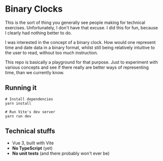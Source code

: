# Binary Clocks

This is the sort of thing you generally see people making for technical exercises.
Unfortunately, I don't have that excuse. I did this for fun, because I clearly had nothing
better to do.

I was interested in the concept of a binary clock. How would one represent time and
date data in a binary format, whilst still being relatively intuitive to the user to read,
without too much instruction.

This repo is basically a playground for that purpose. Just to experiment with various
concepts and see if there really are better ways of representing time, than we currently know.

## Running it
```
# Install dependencies
yarn install

# Run Vite's dev server
yarn run dev
```

## Technical stuffs
- Vue 3, built with Vite
- **No TypeScript** (yet)
- **No unit tests** (and there probably won't ever be)